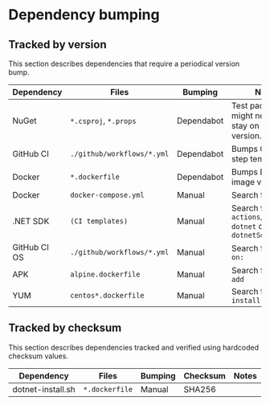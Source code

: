 # Dependency bumping

## Tracked by version

This section describes dependencies that require a periodical version bump.

| Dependency   | Files                      | Bumping    | Notes                                                    |
|--------------|----------------------------|------------|----------------------------------------------------------|
| NuGet        | `*.csproj`, `*.props`      | Dependabot | Test packages might need to stay on a certain version.   |
| GitHub CI    | `./github/workflows/*.yml` | Dependabot | Bumps GitHub step templates                              |
| Docker       | `*.dockerfile`             | Dependabot | Bumps Docker image versions                              |
| Docker       | `docker-compose.yml`       | Manual     | Search for `image:`                                      |
| .NET SDK     | `(CI templates)`           | Manual     | Search for `actions/setup-dotnet` or `dotnetSdkVersion:` |
| GitHub CI OS | `./github/workflows/*.yml` | Manual     | Search for `runs-on:`                                    |
| APK          | `alpine.dockerfile`        | Manual     | Search for `apk add`                                     |
| YUM          | `centos*.dockerfile`       | Manual     | Search for `yum -y install`                              |

## Tracked by checksum

This section describes dependencies tracked and verified using hardcoded
checksum values.

| Dependency        | Files          | Bumping | Checksum | Notes |
|-------------------|----------------|---------|----------|-------|
| dotnet-install.sh | `*.dockerfile` | Manual  | SHA256   |       |
